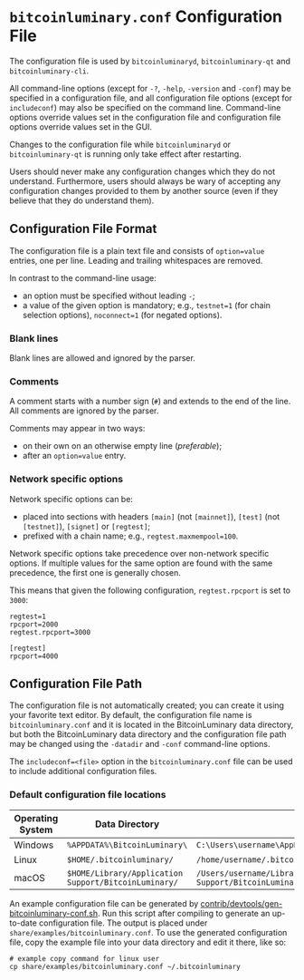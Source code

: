 # `bitcoinluminary.conf` Configuration File

The configuration file is used by `bitcoinluminaryd`, `bitcoinluminary-qt` and `bitcoinluminary-cli`.

All command-line options (except for `-?`, `-help`, `-version` and `-conf`) may be specified in a configuration file, and all configuration file options (except for `includeconf`) may also be specified on the command line. Command-line options override values set in the configuration file and configuration file options override values set in the GUI.

Changes to the configuration file while `bitcoinluminaryd` or `bitcoinluminary-qt` is running only take effect after restarting.

Users should never make any configuration changes which they do not understand. Furthermore, users should always be wary of accepting any configuration changes provided to them by another source (even if they believe that they do understand them).

## Configuration File Format

The configuration file is a plain text file and consists of `option=value` entries, one per line. Leading and trailing whitespaces are removed.

In contrast to the command-line usage:
- an option must be specified without leading `-`;
- a value of the given option is mandatory; e.g., `testnet=1` (for chain selection options), `noconnect=1` (for negated options).

### Blank lines

Blank lines are allowed and ignored by the parser.

### Comments

A comment starts with a number sign (`#`) and extends to the end of the line. All comments are ignored by the parser.

Comments may appear in two ways:
- on their own on an otherwise empty line (_preferable_);
- after an `option=value` entry.

### Network specific options

Network specific options can be:
- placed into sections with headers `[main]` (not `[mainnet]`), `[test]` (not `[testnet]`), `[signet]` or `[regtest]`;
- prefixed with a chain name; e.g., `regtest.maxmempool=100`.

Network specific options take precedence over non-network specific options.
If multiple values for the same option are found with the same precedence, the
first one is generally chosen.

This means that given the following configuration, `regtest.rpcport` is set to `3000`:

```
regtest=1
rpcport=2000
regtest.rpcport=3000

[regtest]
rpcport=4000
```

## Configuration File Path

The configuration file is not automatically created; you can create it using your favorite text editor. By default, the configuration file name is `bitcoinluminary.conf` and it is located in the BitcoinLuminary data directory, but both the BitcoinLuminary data directory and the configuration file path may be changed using the `-datadir` and `-conf` command-line options.

The `includeconf=<file>` option in the `bitcoinluminary.conf` file can be used to include additional configuration files.

### Default configuration file locations

Operating System | Data Directory | Example Path
-- | -- | --
Windows | `%APPDATA%\BitcoinLuminary\` | `C:\Users\username\AppData\Roaming\BitcoinLuminary\bitcoinluminary.conf`
Linux | `$HOME/.bitcoinluminary/` | `/home/username/.bitcoinluminary/bitcoinluminary.conf`
macOS | `$HOME/Library/Application Support/BitcoinLuminary/` | `/Users/username/Library/Application Support/BitcoinLuminary/bitcoinluminary.conf`

An example configuration file can be generated by [contrib/devtools/gen-bitcoinluminary-conf.sh](../contrib/devtools/gen-bitcoinluminary-conf.sh).
Run this script after compiling to generate an up-to-date configuration file.
The output is placed under `share/examples/bitcoinluminary.conf`.
To use the generated configuration file, copy the example file into your data directory and edit it there, like so:

```
# example copy command for linux user
cp share/examples/bitcoinluminary.conf ~/.bitcoinluminary
```
